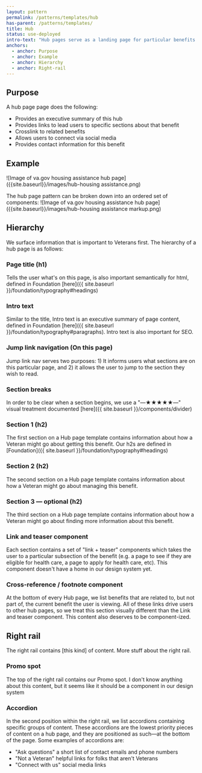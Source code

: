 ```yaml
---
layout: pattern
permalink: /patterns/templates/hub
has-parent: /patterns/templates/
title: Hub
status: use-deployed
intro-text: "Hub pages serve as a landing page for particular benefits."
anchors:
  - anchor: Purpose
  - anchor: Example
  - anchor: Hierarchy
  - anchor: Right-rail
---
```


## Purpose

A hub page page does the following:
- Provides an executive summary of this hub
- Provides links to lead users to specific sections about that benefit
- Crosslink to related benefits
- Allows users to connect via social media
- Provides contact information for this benefit

## Example

![Image of va.gov housing assistance hub page]({{site.baseurl}}/images/hub-housing assistance.png)

The hub page pattern can be broken down into an ordered set of components:
![Image of va.gov housing assistance hub page]({{site.baseurl}}/images/hub-housing assistance markup.png)

## Hierarchy

We surface information that is important to Veterans first. The hierarchy of a hub page is as follows:

### Page title (h1)

Tells the user what's on this page, is also important semantically for html, defined in Foundation [here]({{ site.baseurl }}/foundation/typography#headings)

### Intro text

Similar to the title, Intro text is an executive summary of page content, defined in Foundation [here]({{ site.baseurl }}/foundation/typography#paragraphs). Intro text is also important for SEO.

### Jump link navigation (On this page)

Jump link nav serves two purposes: 1) It informs users what sections are on this particular page, and 2) it allows the user to jump to the section they wish to read.

### Section breaks

In order to be clear when a section begins, we use a "—★★★★★—" visual treatment documented [here]({{ site.baseurl }}/components/divider)

### Section 1 (h2)

The first section on a Hub page template contains information about how a Veteran might go about getting this benefit. Our h2s are defined in [Foundation]({{ site.baseurl }}/foundation/typography#headings)

### Section 2 (h2)

The second section on a Hub page template contains information about how a Veteran might go about managing this benefit.

### Section 3 — optional (h2)

The third section on a Hub page template contains information about how a Veteran might go about finding more information about this benefit.

### Link and teaser component

Each section contains a set of "link + teaser" components which takes the user to a particular subsection of the benefit (e.g. a page to see if they are eligible for health care, a page to apply for health care, etc). This component doesn't have a home in our design system yet.

### Cross-reference / footnote component

At the bottom of every Hub page, we list benefits that are related to, but not part of, the current benefit the user is viewing. All of these links drive users to other hub pages, so we treat this section visually different than the Link and teaser component. This content also deserves to be component-ized.

## Right rail

The right rail contains [this kind] of content. More stuff about the right rail.

### Promo spot

The top of the right rail contains our Promo spot. I don't know anything about this content, but it seems like it should be a component in our design system

### Accordion

In the second position within the right rail, we list accordions containing specific groups of content. These accordions are the lowest priority pieces of content on a hub page, and they are positioned as such—at the bottom of the page. Some examples of accordions are:

* "Ask questions" a short list of contact emails and phone numbers
* "Not a Veteran" helpful links for folks that aren't Veterans
* "Connect with us" social media links